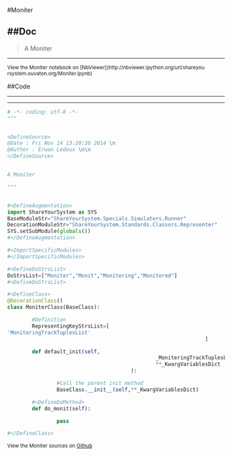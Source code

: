 

<!--
FrozenIsBool False
-->

#Moniter

##Doc
----


>
> A Moniter
>
>

----

<small>
View the Moniter notebook on [NbViewer](http://nbviewer.ipython.org/url/shareyou
rsystem.ouvaton.org/Moniter.ipynb)
</small>




<!--
FrozenIsBool False
-->

##Code

----

<ClassDocStr>

----

```python
# -*- coding: utf-8 -*-
"""


<DefineSource>
@Date : Fri Nov 14 13:20:38 2014 \n
@Author : Erwan Ledoux \n\n
</DefineSource>


A Moniter

"""


#<DefineAugmentation>
import ShareYourSystem as SYS
BaseModuleStr="ShareYourSystem.Specials.Simulaters.Runner"
DecorationModuleStr="ShareYourSystem.Standards.Classors.Representer"
SYS.setSubModule(globals())
#</DefineAugmentation>

#<ImportSpecificModules>
#</ImportSpecificModules>

#<DefineDoStrsList>
DoStrsList=["Moniter","Monit","Monitering","Monitered"]
#<DefineDoStrsList>

#<DefineClass>
@DecorationClass()
class MoniterClass(BaseClass):

        #Definition
        RepresentingKeyStrsList=[
'MonitoringTrackTuplesList'
                                                                ]

        def default_init(self,
                                                _MoniteringTrackTuplesList=None,
                                                **_KwargVariablesDict
                                        ):

                #Call the parent init method
                BaseClass.__init__(self,**_KwargVariablesDict)

        #<DefineDoMethod>
        def do_monit(self):

                pass

#</DefineClass>


```

<small>
View the Moniter sources on <a href="https://github.com/Ledoux/ShareYourSystem/t
ree/master/Pythonlogy/ShareYourSystem/Simulaters/Moniter"
target="_blank">Github</a>
</small>


